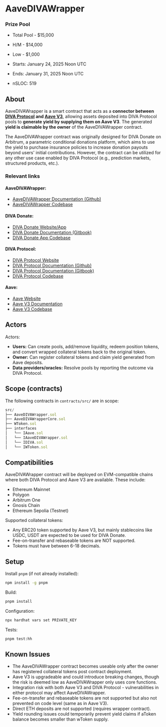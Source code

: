 # AaveDIVAWrapper

### Prize Pool

- Total Pool - $15,000
- H/M -  $14,000
- Low - $1,000

- Starts: January 24, 2025 Noon UTC
- Ends: January 31, 2025 Noon UTC

- nSLOC: 519

[//]: # (contest-details-open)

## About

AaveDIVAWrapper is a smart contract that acts as a **connector between [DIVA Protocol](https://github.com/divaprotocol/diva-protocol-v1/blob/main/DOCUMENTATION.md) and [Aave V3](https://discord.com/channels/602826299974877205/636902500041228309/1251248830767169729)**, allowing assets deposited into DIVA Protocol pools to **generate yield by supplying them on Aave V3**. The generated **yield is claimable by the owner** of the AaveDIVAWrapper contract.

The AaveDIVAWrapper contract was originally designed for DIVA Donate on Arbitrum, a parametric conditional donations platform, which aims to use the yield to purchase insurance policies to increase donation payouts beyond users' initial contributions. However, the contract can be utilized for any other use case enabled by DIVA Protocol (e.g., prediction markets, structured products, etc.).

### Relevant links

#### AaveDIVAWrapper:
- [AaveDIVAWrapper Documentation (Github)](../DOCUMENTATION.md)
- [AaveDIVAWrapper Codebase](https://github.com/Walodja1987/AaveDIVAWrapper)

#### DIVA Donate:
- [DIVA Donate Website/App](https://www.divadonate.xyz/)
- [DIVA Donate Documentation (Gitbook)](https://docs.divadonate.xyz/)
- [DIVA Donate App Codebase](https://github.com/Walodja1987/DIVA-Donate-App)

#### DIVA Protocol:
- [DIVA Protocol Website](https://www.divaprotocol.io/)
- [DIVA Protocol Documentation (Github)](https://github.com/divaprotocol/diva-protocol-v1/blob/main/DOCUMENTATION.md)
- [DIVA Protocol Documentation (Gitbook)](https://docs.divaprotocol.io/)
- [DIVA Protocol Codebase](https://github.com/divaprotocol/diva-protocol-v1)

#### Aave:
- [Aave Website](https://aave.com/)
- [Aave V3 Documentation](https://aave.com/docs)
- [Aave V3 Codebase](https://github.com/aave/aave-v3-origin)

## Actors

Actors:
- **Users:** Can create pools, add/remove liquidity, redeem position tokens, and convert wrapped collateral tokens back to the original token.
- **Owner:** Can register collateral tokens and claim yield generated from Aave deposits.
- **Data providers/oracles:** Resolve pools by reporting the outcome via DIVA Protocol.

[//]: # (contest-details-close)

[//]: # (scope-open)

## Scope (contracts)

The following contracts in `contracts/src/` are in scope:

```js
src/
├── AaveDIVAWrapper.sol
├── AaveDIVAWrapperCore.sol
├── WToken.sol
├── interfaces
│   └── IAave.sol
│   └── IAaveDIVAWrapper.sol
│   └── IDIVA.sol
│   └── IWToken.sol

```

## Compatibilities

AaveDIVAWrapper contract will be deployed on EVM-compatible chains where both DIVA Protocol and Aave V3 are available. These include:

- Ethereum Mainnet
- Polygon
- Arbitrum One
- Gnosis Chain
- Ethereum Sepolia (Testnet)

Supported collateral tokens:
- Any ERC20 token supported by Aave V3, but mainly stablecoins like USDC, USDT are expected to be used for DIVA Donate.
- Fee-on-transfer and rebaseable tokens are NOT supported.
- Tokens must have between 6-18 decimals.

[//]: # (scope-close)

[//]: # (getting-started-open)

## Setup

Install `pnpm` (if not already installed):

```bash
npm install -g pnpm
```

Build:
```bash
pnpm install
```

Configuration:
```bash
npx hardhat vars set PRIVATE_KEY
```

Tests:
```bash
pnpm test:hh
```

[//]: # (getting-started-close)

[//]: # (known-issues-open)

## Known Issues

- The AaveDIVAWrapper contract becomes useable only after the owner has registered collateral tokens post contract deployment.
- Aave V3 is upgradeable and could introduce breaking changes, though the risk is deemed low as AaveDIVAWrapper only uses core functions.
- Integration risk with both Aave V3 and DIVA Protocol - vulnerabilities in either protocol may affect AaveDIVAWrapper.
- Fee-on-transfer and rebaseable tokens are not supported but also not prevented on code level (same as in Aave V3).
- Direct ETH deposits are not supported (requires wrapper contract).
- Yield rounding issues could temporarily prevent yield claims if aToken balance becomes smaller than wToken supply.

[//]: # (known-issues-close)
